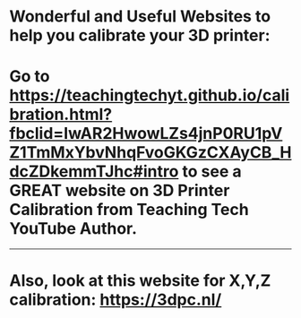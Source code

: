 # Wonderful and Useful Websites to help you calibrate your 3D printer:


# Go to https://teachingtechyt.github.io/calibration.html?fbclid=IwAR2HwowLZs4jnP0RU1pVZ1TmMxYbvNhqFvoGKGzCXAyCB_HdcZDkemmTJhc#intro  to see a GREAT website on 3D Printer Calibration from Teaching Tech YouTube Author.

---

# Also, look at this website for X,Y,Z calibration: https://3dpc.nl/
